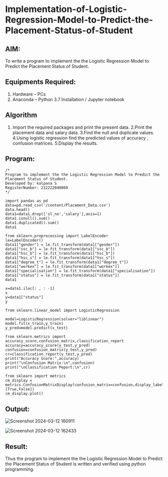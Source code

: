 # Implementation-of-Logistic-Regression-Model-to-Predict-the-Placement-Status-of-Student

## AIM:
To write a program to implement the the Logistic Regression Model to Predict the Placement Status of Student.

## Equipments Required:
1. Hardware – PCs
2. Anaconda – Python 3.7 Installation / Jupyter notebook

## Algorithm
1. Import the required packages and print the present data.
2.Print the placement data and salary data.
3.Find the null and duplicate values.
4.Using logistic regression find the predicted values of accuracy , confusion matrices.
5.Display the results.

## Program:
```
/*
Program to implement the the Logistic Regression Model to Predict the Placement Status of Student.
Developed by: kalpana S
RegisterNumber: 212222040069
*/
```
```
import pandas as pd
data=pd.read_csv('/content/Placement_Data.csv')
data.head()
data1=data1.drop(['sl_no','salary'],axis=1)
data1.isnull().sum()
data1.duplicated().sum()
data1

from sklearn.preprocessing import LabelEncoder
le=LabelEncoder()
data1["gender"] = le.fit_transform(data1["gender"])
data1["ssc_b"] = le.fit_transform(data1["ssc_b"])
data1["hsc_b"] = le.fit_transform(data1["hsc_b"])
data1["hsc_s"] = le.fit_transform(data1["hsc_s"])
data1["degree_t"] = le.fit_transform(data1["degree_t"])
data1["workex"] = le.fit_transform(data1["workex"])
data1["specialisation"] = le.fit_transform(data1["specialisation"])
data1["status"] = le.fit_transform(data1["status"])
data1

x=data1.iloc[: , : -1]
x
y=data1["status"]
y

from sklearn.linear_model import LogisticRegression

model=LogisticRegression(solver="liblinear")
model.fit(x_train,y_train)
y_pred=model.predict(x_test)

from sklearn.metrics import accuracy_score,confusion_matrix,classification_report
accuracy=accuracy_score(y_test,y_pred)
confusion=confusion_matrix(y_test,y_pred)
cr=classification_report(y_test,y_pred)
print("Accuracy Score:",accuracy)
print("\nConfusion Matrix:\n",confusion)
print("\nClassification Peport:\n",cr)

from sklearn import metrics
cm_display = metrics.ConfusionMatrixDisplay(confusion_matrix=confusion,display_labels=[True,False])
cm_display.plot()
```

## Output:
![Screenshot 2024-03-12 160911](https://github.com/sakthipriyadhanusu/Implementation-of-Logistic-Regression-Model-to-Predict-the-Placement-Status-of-Student/assets/119393194/92498763-a6c8-49da-94e0-8e16e8f6d386)

![Screenshot 2024-03-12 162433](https://github.com/sakthipriyadhanusu/Implementation-of-Logistic-Regression-Model-to-Predict-the-Placement-Status-of-Student/assets/119393194/910805fe-1266-47e1-9b21-1329dc03296c)


## Result:
Thus the program to implement the the Logistic Regression Model to Predict the Placement Status of Student is written and verified using python programming.
